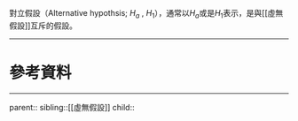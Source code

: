 對立假設（Alternative hypothsis; $H_a$ , $H_1$），通常以$H_a$或是$H_1$表示，是與[[虛無假設]]互斥的假設。
- - -
# 參考資料

- - -
parent::
sibling::[[虛無假設]]
child::